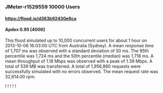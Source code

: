 
### JMeter-r1529559 10000 Users
#### https://flood.io/d363b92430e6ca
#### Apdex 0.95 [4000]
This flood simulated up to 10,000 concurrent users for about 1 hour on  2013-10-06 16:03:00 UTC from Australia (Sydney). A mean response time of 1,707 ms was observed with a standard deviation of 50 ms. The 95th percentile was 1,724 ms and the 50th percentile (median) was 1,718 ms. A mean throughput of 1.18 Mbps was observed with a peak of 1.39 Mbps. A total of 539 MB was transferred. A total of 1,956,860 requests were successfully simulated with no errors observed. The mean request rate was 32,614.00 rpm. 

\![](./gc/d363b92430e6ca/tenured_size.jpg)
\![](./gc/d363b92430e6ca/collection_pause_time.jpg)
\![](./gc/d363b92430e6ca/cpu_real.jpg)
\![](./gc/d363b92430e6ca/promoted_size.jpg)
\![](./gc/d363b92430e6ca/young_size.jpg)

